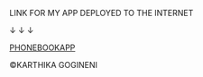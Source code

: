 LINK FOR MY APP DEPLOYED TO THE INTERNET


&#8595;                 &#8595;           &#8595;  


[PHONEBOOKAPP](https://nodejsappwithfrontend.herokuapp.com "PHONEBOOKAPP")

&copy;KARTHIKA GOGINENI